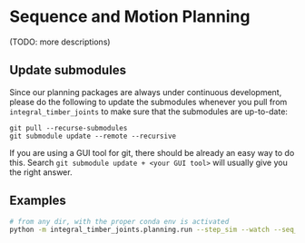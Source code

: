 # Sequence and Motion Planning

<!-- We use `compas_fab_pychoreo` for motion planning and environment management. -->
(TODO: more descriptions)

## Update submodules

Since our planning packages are always under continuous development, please do the following to update the submodules whenever you pull from `integral_timber_joints` to make sure that the submodules are up-to-date:

```
git pull --recurse-submodules
git submodule update --remote --recursive
```

If you are using a GUI tool for git, there should be already an easy way to do this. 
Search `git submodule update + <your GUI tool>` will usually give you the right answer.

## Examples

```bash
# from any dir, with the proper conda env is activated
python -m integral_timber_joints.planning.run --step_sim --watch --seq_i 2 --diagnosis --write
```

